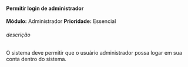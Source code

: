 #### Permitir login de administrador
**Módulo:** Administrador
**Prioridade:** Essencial
###### descrição
O sistema deve permitir que o usuário administrador possa logar em sua conta dentro do sistema.